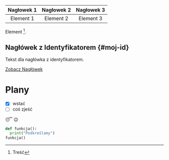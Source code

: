 |Nagłowek 1|Nagłowek 2| Nagłowek 3|
|:--------:|:--------:|:---------:|
|Element 1 | Element 2| Element 3 |



Element [^1].
[^1]: Treść



## Nagłówek z Identyfikatorem {#moj-id}

Tekst dla nagłówka z identyfikatorem.

[Zobacz Nagłówek](#moj-id)



# Plany
- [x] wstać
- [ ] coś zjeść

 :sleeping:
 :wink:


```python
def funkcja():
  print("Podkreślamy")
funkcja()
```



